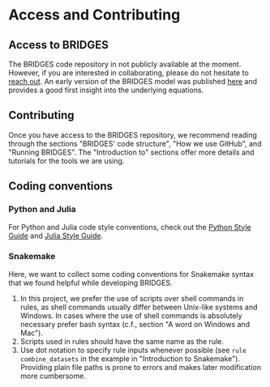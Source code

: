 # Access and Contributing

## Access to BRIDGES

The BRIDGES code repository in not publicly available at the moment. However, if you are interested in collaborating, please do not hesitate to [reach out](contact.md). An early version of the BRIDGES model was published [here](https://www.sciencedirect.com/science/article/pii/S266679242200004X) and provides a good first insight into the underlying equations.


## Contributing

Once you have access to the BRIDGES repository, we recommend reading through the sections "BRIDGES' code structure", "How we use GitHub", and "Running BRIDGES". The "Introduction to" sections offer more details and tutorials for the tools we are using.


## Coding conventions

### Python and Julia

For Python and Julia code style conventions, check out the [Python Style Guide](https://peps.python.org/pep-0008/) and [Julia Style Guide](https://github.com/invenia/BlueStyle).

### Snakemake

Here, we want to collect some coding conventions for Snakemake syntax that we found helpful while developing BRIDGES. 

1. In this project, we prefer the use of scripts over shell commands in rules, as shell commands usually differ between Unix-like systems and Windows. In cases where the use of shell commands is absolutely necessary prefer bash syntax (c.f., section "A word on Windows and Mac").
2. Scripts used in rules should have the same name as the rule.
3. Use dot notation to specify rule inputs whenever possible (see `rule combine_datasets` in the example in "Introduction to Snakemake"). Providing plain file paths is prone to errors and makes later modification more cumbersome.